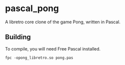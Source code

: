 # pascal_pong
A libretro core clone of the game Pong, written in Pascal.

## Building
To compile, you will need Free Pascal installed.

	fpc -opong_libretro.so pong.pas
